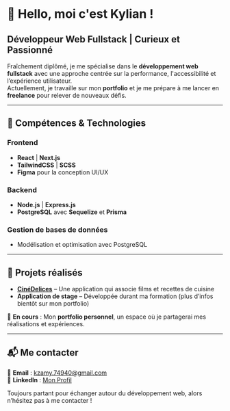 # 👋 Hello, moi c'est Kylian !  


## Développeur Web Fullstack | Curieux et Passionné  



Fraîchement diplômé, je me spécialise dans le **développement web fullstack** avec une approche centrée sur la performance, l'accessibilité et l’expérience utilisateur.  
Actuellement, je travaille sur mon **portfolio** et je me prépare à me lancer en **freelance** pour relever de nouveaux défis.  

---

## 🔧 Compétences & Technologies  

### Frontend  
- **React** | **Next.js**  
- **TailwindCSS** | **SCSS**  
- **Figma** pour la conception UI/UX  

### Backend  
- **Node.js** | **Express.js**  
- **PostgreSQL** avec **Sequelize** et **Prisma**  

### Gestion de bases de données  
- Modélisation et optimisation avec PostgreSQL  

---

## 📌 Projets réalisés  

- **[CinéDelices](https://github.com/KylianZamy74/CineDelices)** – Une application qui associe films et recettes de cuisine  
- **Application de stage** – Développée durant ma formation (plus d’infos bientôt sur mon portfolio)  

📍 **En cours** : Mon **portfolio personnel**, un espace où je partagerai mes réalisations et expériences.  

---

## 📬 Me contacter  

📩 **Email** : [kzamy.74940@gmail.com](mailto:kzamy.74940@gmail.com)  
🔗 **LinkedIn** : [Mon Profil](https://www.linkedin.com/in/kylian-zamy-b0a5ab303/)  

Toujours partant pour échanger autour du développement web, alors n’hésitez pas à me contacter !  
